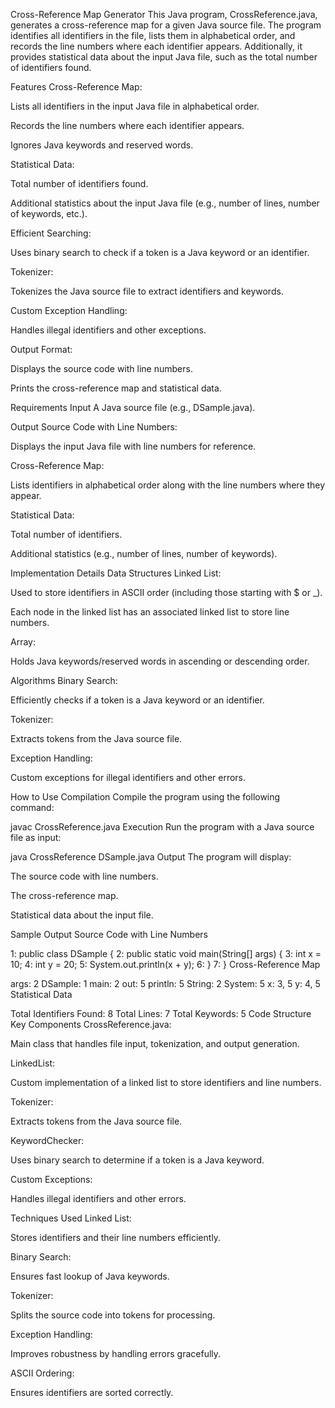 Cross-Reference Map Generator
This Java program, CrossReference.java, generates a cross-reference map for a given Java source file. The program identifies all identifiers in the file, lists them in alphabetical order, and records the line numbers where each identifier appears. Additionally, it provides statistical data about the input Java file, such as the total number of identifiers found.

Features
Cross-Reference Map:

Lists all identifiers in the input Java file in alphabetical order.

Records the line numbers where each identifier appears.

Ignores Java keywords and reserved words.

Statistical Data:

Total number of identifiers found.

Additional statistics about the input Java file (e.g., number of lines, number of keywords, etc.).

Efficient Searching:

Uses binary search to check if a token is a Java keyword or an identifier.

Tokenizer:

Tokenizes the Java source file to extract identifiers and keywords.

Custom Exception Handling:

Handles illegal identifiers and other exceptions.

Output Format:

Displays the source code with line numbers.

Prints the cross-reference map and statistical data.

Requirements
Input
A Java source file (e.g., DSample.java).

Output
Source Code with Line Numbers:

Displays the input Java file with line numbers for reference.

Cross-Reference Map:

Lists identifiers in alphabetical order along with the line numbers where they appear.

Statistical Data:

Total number of identifiers.

Additional statistics (e.g., number of lines, number of keywords).

Implementation Details
Data Structures
Linked List:

Used to store identifiers in ASCII order (including those starting with $ or _).

Each node in the linked list has an associated linked list to store line numbers.

Array:

Holds Java keywords/reserved words in ascending or descending order.

Algorithms
Binary Search:

Efficiently checks if a token is a Java keyword or an identifier.

Tokenizer:

Extracts tokens from the Java source file.

Exception Handling:

Custom exceptions for illegal identifiers and other errors.

How to Use
Compilation
Compile the program using the following command:

javac CrossReference.java
Execution
Run the program with a Java source file as input:

java CrossReference DSample.java
Output
The program will display:

The source code with line numbers.

The cross-reference map.

Statistical data about the input file.

Sample Output
Source Code with Line Numbers

1: public class DSample {
2:     public static void main(String[] args) {
3:         int x = 10;
4:         int y = 20;
5:         System.out.println(x + y);
6:     }
7: }
Cross-Reference Map

args: 2
DSample: 1
main: 2
out: 5
println: 5
String: 2
System: 5
x: 3, 5
y: 4, 5
Statistical Data

Total Identifiers Found: 8
Total Lines: 7
Total Keywords: 5
Code Structure
Key Components
CrossReference.java:

Main class that handles file input, tokenization, and output generation.

LinkedList:

Custom implementation of a linked list to store identifiers and line numbers.

Tokenizer:

Extracts tokens from the Java source file.

KeywordChecker:

Uses binary search to determine if a token is a Java keyword.

Custom Exceptions:

Handles illegal identifiers and other errors.

Techniques Used
Linked List:

Stores identifiers and their line numbers efficiently.

Binary Search:

Ensures fast lookup of Java keywords.

Tokenizer:

Splits the source code into tokens for processing.

Exception Handling:

Improves robustness by handling errors gracefully.

ASCII Ordering:

Ensures identifiers are sorted correctly.